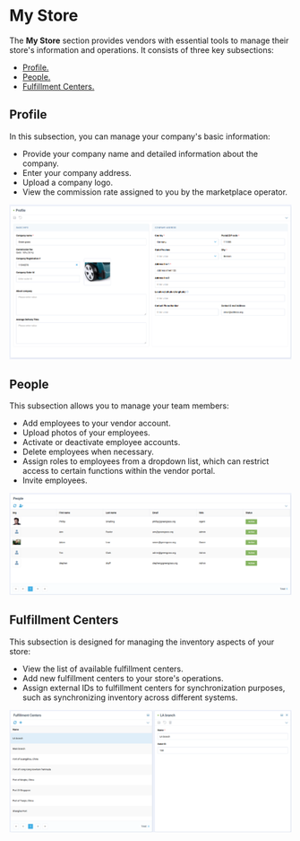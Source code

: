 # My Store

The **My Store** section provides vendors with essential tools to manage their store's information and operations. It consists of three key subsections:

* [Profile.](my-store.md#profile)
* [People.](my-store.md#people)
* [Fulfillment Centers.](my-store.md#fulfillment-centers)

## Profile

In this subsection, you can manage your company's basic information:

* Provide your company name and detailed information about the company.
* Enter your company address.
* Upload a company logo.
* View the commission rate assigned to you by the marketplace operator.

![Profile](media/profile.png)

## People

This subsection allows you to manage your team members:

* Add employees to your vendor account.
* Upload photos of your employees.
* Activate or deactivate employee accounts.
* Delete employees when necessary.
* Assign roles to employees from a dropdown list, which can restrict access to certain functions within the vendor portal.
* Invite employees.

![People](media/people.png)

## Fulfillment Centers

This subsection is designed for managing the inventory aspects of your store:

* View the list of available fulfillment centers.
* Add new fulfillment centers to your store's operations.
* Assign external IDs to fulfillment centers for synchronization purposes, such as synchronizing inventory across different systems.

![Fulfillment centers](media/fulfillment-centers.png)